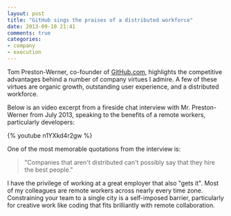 ```yaml
---
layout: post
title: "GitHub sings the praises of a distributed workforce"
date: 2013-09-10 21:41
comments: true
categories: 
- company
- execution
---
```


Tom Preston-Werner, co-founder of [GitHub.com](GitHub.com), highlights the competitive advantages behind a number
of company virtues I admire.   A few of these virtues are organic growth, outstanding user experience, and a distributed workforce.

Below is an video excerpt from a fireside chat interview with Mr. Preston-Werner from July 2013, speaking to the benefits
of a remote workers, particularly developers:

{% youtube n1YXkd4r2gw %}

One of the most memorable quotations from the interview is:

> "Companies that aren't distributed can't possibly say that they hire the best people."


I have the privilege of working at a great employer that also "gets it".  Most of my colleagues are remote workers across
nearly every time zone.  Constraining your team to a single city is a self-imposed barrier,
particularly for creative work like coding that fits brilliantly with remote collaboration.
